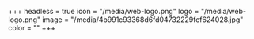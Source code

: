 +++
headless = true
icon = "/media/web-logo.png"
logo = "/media/web-logo.png"
image = "/media/4b991c93368d6fd04732229fcf624028.jpg"
color = ""
+++
